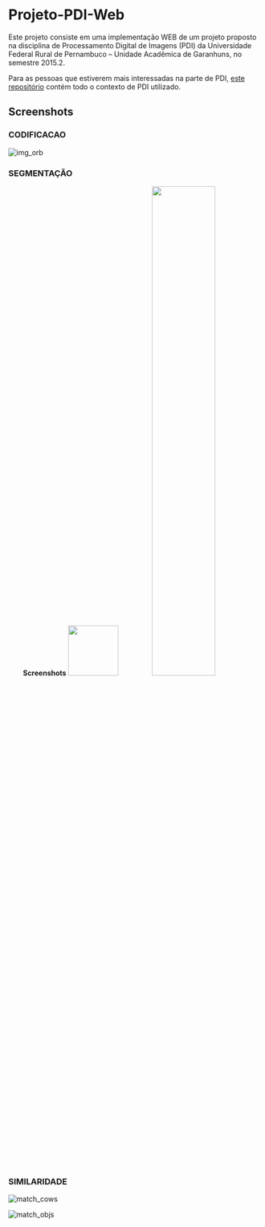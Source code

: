 # Projeto-PDI-Web
Este projeto consiste em uma implementação WEB de um projeto proposto na
disciplina de Processamento Digital de Imagens (PDI) da Universidade Federal Rural
de Pernambuco – Unidade Acadêmica de Garanhuns, no semestre 2015.2.

Para as pessoas que estiverem mais interessadas na parte de PDI, [este repositório](https://github.com/andersondss/Projeto-PDI)
contém todo o contexto de PDI utilizado.


## Screenshots

### CODIFICACAO

![img_orb](https://cloud.githubusercontent.com/assets/6972758/18228378/80f8ead4-7221-11e6-96f5-d80b1a91bf93.png)

### SEGMENTAÇÃO

<p align="center">
  <strong>Screenshots</strong> 
  <img style="width: 100px; height: 100px" src="https://cloud.githubusercontent.com/assets/6972758/18228379/81198942-7221-11e6-8a9e-688e9c0984fe.png">
  <imgstyle="width: 50%; height: 50%" src="https://cloud.githubusercontent.com/assets/6972758/18228375/80f4ae74-7221-11e6-89f1-42844d9aaded.png">
  <img style="width: 50%; height: 50%"  src="https://cloud.githubusercontent.com/assets/6972758/18228376/80f621f0-7221-11e6-92b2-02191ee46804.png">
</p>

### SIMILARIDADE

![match_cows](https://cloud.githubusercontent.com/assets/6972758/18228380/811b5588-7221-11e6-9635-c100bc4daaad.png)

![match_objs](https://cloud.githubusercontent.com/assets/6972758/18228431/2ca59420-7224-11e6-9eef-7ee6f69b1f7d.png)
